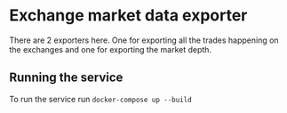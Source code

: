 # Exchange market data exporter

There are 2 exporters here. One for exporting all the trades happening on the exchanges and one for exporting the market depth.

## Running the service

To run the service run `docker-compose up --build`